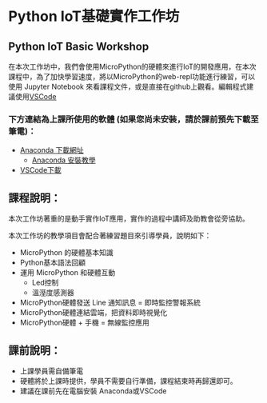 # Python IoT基礎實作工作坊

## Python IoT Basic Workshop

在本次工作坊中，我們會使用MicroPython的硬體來進行IoT的開發應用，在本次課程中，為了加快學習速度，將以MicroPython的web-repl功能進行練習，可以使用 Jupyter Notebook 來看課程文件，或是直接在github上觀看。編輯程式建議使用[VSCode](https://code.visualstudio.com/)

### 下方連結為上課所使用的軟體 (如果您尚未安裝，請於課前預先下載至筆電)：

* [Anaconda 下載網址](https://www.anaconda.com/download/)
  * [Anaconda 安裝教學](https://goo.gl/68rgcv)
* [VSCode下載](https://code.visualstudio.com/)

## 課程說明：

本次工作坊著重的是動手實作IoT應用，實作的過程中講師及助教會從旁協助。

本次工作坊的教學項目會配合著練習題目來引導學員，說明如下：

* MicroPython 的硬體基本知識
* Python基本語法回顧
* 運用 MicroPython 和硬體互動
  * Led控制
  * 溫溼度感測器
* MicroPython硬體發送 Line 通知訊息 = 即時監控警報系統
* MicroPython硬體連結雲端，把資料即時視覺化
* MicroPython硬體 + 手機 = 無線監控應用


## 課前說明：

* 上課學員需自備筆電
* 硬體將於上課時提供，學員不需要自行準備，課程結束時再歸還即可。
* 建議在課前先在電腦安裝 Anaconda或VSCode
